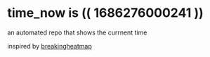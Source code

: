# time_now is (( 1686276000241 ))

an automated repo that shows the currnent time

inspired by [breakingheatmap](https://github.com/breakingheatmap/breakingheatmap)